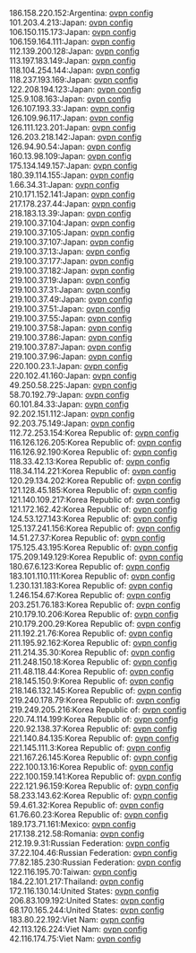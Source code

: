 186.158.220.152:Argentina: [ovpn config](vpn/186_158_220_152.ovpn)  
101.203.4.213:Japan: [ovpn config](vpn/101_203_4_213.ovpn)  
106.150.115.173:Japan: [ovpn config](vpn/106_150_115_173.ovpn)  
106.159.164.111:Japan: [ovpn config](vpn/106_159_164_111.ovpn)  
112.139.200.128:Japan: [ovpn config](vpn/112_139_200_128.ovpn)  
113.197.183.149:Japan: [ovpn config](vpn/113_197_183_149.ovpn)  
118.104.254.144:Japan: [ovpn config](vpn/118_104_254_144.ovpn)  
118.237.193.169:Japan: [ovpn config](vpn/118_237_193_169.ovpn)  
122.208.194.123:Japan: [ovpn config](vpn/122_208_194_123.ovpn)  
125.9.108.163:Japan: [ovpn config](vpn/125_9_108_163.ovpn)  
126.107.193.33:Japan: [ovpn config](vpn/126_107_193_33.ovpn)  
126.109.96.117:Japan: [ovpn config](vpn/126_109_96_117.ovpn)  
126.111.123.201:Japan: [ovpn config](vpn/126_111_123_201.ovpn)  
126.203.218.142:Japan: [ovpn config](vpn/126_203_218_142.ovpn)  
126.94.90.54:Japan: [ovpn config](vpn/126_94_90_54.ovpn)  
160.13.98.109:Japan: [ovpn config](vpn/160_13_98_109.ovpn)  
175.134.149.157:Japan: [ovpn config](vpn/175_134_149_157.ovpn)  
180.39.114.155:Japan: [ovpn config](vpn/180_39_114_155.ovpn)  
1.66.34.31:Japan: [ovpn config](vpn/1_66_34_31.ovpn)  
210.171.152.141:Japan: [ovpn config](vpn/210_171_152_141.ovpn)  
217.178.237.44:Japan: [ovpn config](vpn/217_178_237_44.ovpn)  
218.183.13.39:Japan: [ovpn config](vpn/218_183_13_39.ovpn)  
219.100.37.104:Japan: [ovpn config](vpn/219_100_37_104.ovpn)  
219.100.37.105:Japan: [ovpn config](vpn/219_100_37_105.ovpn)  
219.100.37.107:Japan: [ovpn config](vpn/219_100_37_107.ovpn)  
219.100.37.13:Japan: [ovpn config](vpn/219_100_37_13.ovpn)  
219.100.37.177:Japan: [ovpn config](vpn/219_100_37_177.ovpn)  
219.100.37.182:Japan: [ovpn config](vpn/219_100_37_182.ovpn)  
219.100.37.19:Japan: [ovpn config](vpn/219_100_37_19.ovpn)  
219.100.37.31:Japan: [ovpn config](vpn/219_100_37_31.ovpn)  
219.100.37.49:Japan: [ovpn config](vpn/219_100_37_49.ovpn)  
219.100.37.51:Japan: [ovpn config](vpn/219_100_37_51.ovpn)  
219.100.37.55:Japan: [ovpn config](vpn/219_100_37_55.ovpn)  
219.100.37.58:Japan: [ovpn config](vpn/219_100_37_58.ovpn)  
219.100.37.86:Japan: [ovpn config](vpn/219_100_37_86.ovpn)  
219.100.37.87:Japan: [ovpn config](vpn/219_100_37_87.ovpn)  
219.100.37.96:Japan: [ovpn config](vpn/219_100_37_96.ovpn)  
220.100.23.1:Japan: [ovpn config](vpn/220_100_23_1.ovpn)  
220.102.41.160:Japan: [ovpn config](vpn/220_102_41_160.ovpn)  
49.250.58.225:Japan: [ovpn config](vpn/49_250_58_225.ovpn)  
58.70.192.79:Japan: [ovpn config](vpn/58_70_192_79.ovpn)  
60.101.84.33:Japan: [ovpn config](vpn/60_101_84_33.ovpn)  
92.202.151.112:Japan: [ovpn config](vpn/92_202_151_112.ovpn)  
92.203.75.149:Japan: [ovpn config](vpn/92_203_75_149.ovpn)  
112.72.253.154:Korea Republic of: [ovpn config](vpn/112_72_253_154.ovpn)  
116.126.126.205:Korea Republic of: [ovpn config](vpn/116_126_126_205.ovpn)  
116.126.92.190:Korea Republic of: [ovpn config](vpn/116_126_92_190.ovpn)  
118.33.42.13:Korea Republic of: [ovpn config](vpn/118_33_42_13.ovpn)  
118.34.114.221:Korea Republic of: [ovpn config](vpn/118_34_114_221.ovpn)  
120.29.134.202:Korea Republic of: [ovpn config](vpn/120_29_134_202.ovpn)  
121.128.45.185:Korea Republic of: [ovpn config](vpn/121_128_45_185.ovpn)  
121.140.109.217:Korea Republic of: [ovpn config](vpn/121_140_109_217.ovpn)  
121.172.162.42:Korea Republic of: [ovpn config](vpn/121_172_162_42.ovpn)  
124.53.127.143:Korea Republic of: [ovpn config](vpn/124_53_127_143.ovpn)  
125.137.241.156:Korea Republic of: [ovpn config](vpn/125_137_241_156.ovpn)  
14.51.27.37:Korea Republic of: [ovpn config](vpn/14_51_27_37.ovpn)  
175.125.43.195:Korea Republic of: [ovpn config](vpn/175_125_43_195.ovpn)  
175.209.149.129:Korea Republic of: [ovpn config](vpn/175_209_149_129.ovpn)  
180.67.6.123:Korea Republic of: [ovpn config](vpn/180_67_6_123.ovpn)  
183.101.110.111:Korea Republic of: [ovpn config](vpn/183_101_110_111.ovpn)  
1.230.131.183:Korea Republic of: [ovpn config](vpn/1_230_131_183.ovpn)  
1.246.154.67:Korea Republic of: [ovpn config](vpn/1_246_154_67.ovpn)  
203.251.76.183:Korea Republic of: [ovpn config](vpn/203_251_76_183.ovpn)  
210.179.10.206:Korea Republic of: [ovpn config](vpn/210_179_10_206.ovpn)  
210.179.200.29:Korea Republic of: [ovpn config](vpn/210_179_200_29.ovpn)  
211.192.21.76:Korea Republic of: [ovpn config](vpn/211_192_21_76.ovpn)  
211.195.92.162:Korea Republic of: [ovpn config](vpn/211_195_92_162.ovpn)  
211.214.35.30:Korea Republic of: [ovpn config](vpn/211_214_35_30.ovpn)  
211.248.150.18:Korea Republic of: [ovpn config](vpn/211_248_150_18.ovpn)  
211.48.118.44:Korea Republic of: [ovpn config](vpn/211_48_118_44.ovpn)  
218.145.150.9:Korea Republic of: [ovpn config](vpn/218_145_150_9.ovpn)  
218.146.132.145:Korea Republic of: [ovpn config](vpn/218_146_132_145.ovpn)  
219.240.178.79:Korea Republic of: [ovpn config](vpn/219_240_178_79.ovpn)  
219.249.205.216:Korea Republic of: [ovpn config](vpn/219_249_205_216.ovpn)  
220.74.114.199:Korea Republic of: [ovpn config](vpn/220_74_114_199.ovpn)  
220.92.138.37:Korea Republic of: [ovpn config](vpn/220_92_138_37.ovpn)  
221.140.84.135:Korea Republic of: [ovpn config](vpn/221_140_84_135.ovpn)  
221.145.111.3:Korea Republic of: [ovpn config](vpn/221_145_111_3.ovpn)  
221.167.26.145:Korea Republic of: [ovpn config](vpn/221_167_26_145.ovpn)  
222.100.13.16:Korea Republic of: [ovpn config](vpn/222_100_13_16.ovpn)  
222.100.159.141:Korea Republic of: [ovpn config](vpn/222_100_159_141.ovpn)  
222.121.96.159:Korea Republic of: [ovpn config](vpn/222_121_96_159.ovpn)  
58.233.143.62:Korea Republic of: [ovpn config](vpn/58_233_143_62.ovpn)  
59.4.61.32:Korea Republic of: [ovpn config](vpn/59_4_61_32.ovpn)  
61.76.60.23:Korea Republic of: [ovpn config](vpn/61_76_60_23.ovpn)  
189.173.71.161:Mexico: [ovpn config](vpn/189_173_71_161.ovpn)  
217.138.212.58:Romania: [ovpn config](vpn/217_138_212_58.ovpn)  
212.19.9.31:Russian Federation: [ovpn config](vpn/212_19_9_31.ovpn)  
37.22.104.46:Russian Federation: [ovpn config](vpn/37_22_104_46.ovpn)  
77.82.185.230:Russian Federation: [ovpn config](vpn/77_82_185_230.ovpn)  
122.116.195.70:Taiwan: [ovpn config](vpn/122_116_195_70.ovpn)  
184.22.101.217:Thailand: [ovpn config](vpn/184_22_101_217.ovpn)  
172.116.130.14:United States: [ovpn config](vpn/172_116_130_14.ovpn)  
206.83.109.192:United States: [ovpn config](vpn/206_83_109_192.ovpn)  
68.170.165.244:United States: [ovpn config](vpn/68_170_165_244.ovpn)  
183.80.22.192:Viet Nam: [ovpn config](vpn/183_80_22_192.ovpn)  
42.113.126.224:Viet Nam: [ovpn config](vpn/42_113_126_224.ovpn)  
42.116.174.75:Viet Nam: [ovpn config](vpn/42_116_174_75.ovpn)  
